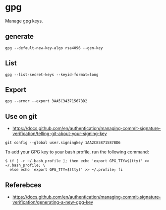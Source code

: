 # gpg

Manage gpg keys.

## generate

```
gpg --default-new-key-algo rsa4096 --gen-key
```

## List

```
gpg --list-secret-keys --keyid-format=long
```

## Export

```
gpg --armor --export 3AA5C34371567BD2
```

## Use on git

- https://docs.github.com/en/authentication/managing-commit-signature-verification/telling-git-about-your-signing-key

```
git config --global user.signingkey 1AA2C85871587BD6
```

To add your GPG key to your bash profile, run the following command:

```
$ if [ -r ~/.bash_profile ]; then echo 'export GPG_TTY=$(tty)' >> ~/.bash_profile; \
  else echo 'export GPG_TTY=$(tty)' >> ~/.profile; fi
```

## Referebces

- https://docs.github.com/en/authentication/managing-commit-signature-verification/generating-a-new-gpg-key
